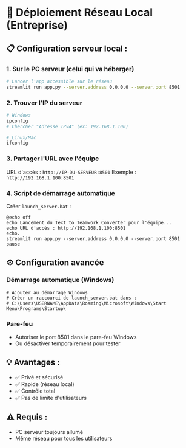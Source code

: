 # 🏢 Déploiement Réseau Local (Entreprise)

## 📋 Configuration serveur local :

### 1. **Sur le PC serveur** (celui qui va héberger)
```bash
# Lancer l'app accessible sur le réseau
streamlit run app.py --server.address 0.0.0.0 --server.port 8501
```

### 2. **Trouver l'IP du serveur**
```bash
# Windows
ipconfig
# Chercher "Adresse IPv4" (ex: 192.168.1.100)

# Linux/Mac  
ifconfig
```

### 3. **Partager l'URL avec l'équipe**
URL d'accès : `http://IP-DU-SERVEUR:8501`
Exemple : `http://192.168.1.100:8501`

### 4. **Script de démarrage automatique**
Créer `launch_server.bat` :
```batch
@echo off
echo Lancement du Text to Teamwork Converter pour l'équipe...
echo URL d'accès : http://192.168.1.100:8501
echo.
streamlit run app.py --server.address 0.0.0.0 --server.port 8501
pause
```

## ⚙️ **Configuration avancée**

### **Démarrage automatique (Windows)**
```batch
# Ajouter au démarrage Windows
# Créer un raccourci de launch_server.bat dans :
# C:\Users\USERNAME\AppData\Roaming\Microsoft\Windows\Start Menu\Programs\Startup\
```

### **Pare-feu**
- Autoriser le port 8501 dans le pare-feu Windows
- Ou désactiver temporairement pour tester

## 💡 **Avantages :**
- ✅ Privé et sécurisé
- ✅ Rapide (réseau local)
- ✅ Contrôle total
- ✅ Pas de limite d'utilisateurs

## ⚠️ **Requis :**
- PC serveur toujours allumé
- Même réseau pour tous les utilisateurs 